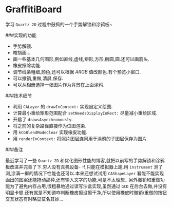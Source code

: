 # GraffitiBoard

学习 `Quartz 2D` 过程中鼓捣的一个手势解锁和涂鸦板~

###实现的功能

* 手势解锁.
* 瞎胡画...
* 画一些基本几何图形,例如直线,虚线,矩形,方形,椭圆,圆.还可以画箭头.
* 橡皮擦除功能.
* 调节线条粗细,颜色,还可以根据 *ARGB* 值改颜色.有个预览小窗口.
* 可以撤销,重做,清屏,保存.
* 可以从相册选择一张图片作为背景在上面涂鸦.

###技术细节

* 利用 `CALayer` 的 `drawInContext:` 实现自定义绘图.
* 计算最小重绘矩形范围配合 `setNeedsDisplayInRect:` 尽量减小重绘区域.
* 开启了 `drawsAsynchronously`.
* 将之前的复杂路径直接作为位图渲染.
* 用 `kCGBlendModeClear` 实现橡皮功能.
* 用 `renderInContext:` 将照片图层连同用于涂鸦的子图层保存为图片.

###备注

最近学习了一些 `Quartz 2D` 和优化图形性能的博客,就把以前写的手势解锁和涂鸦板改进并完善了下.穷人没有真机设备- -!,只能在模拟器上跑,用 `instrument` 测了测,涂满一屏的情况下性能也还可以.本来还想试试用 `CAShapeLayer` 看能不能实现画出的图案还能拖动那种,还有输入文字的功能,可是不太理想...另外撤销和重做功能为了避免内存占用,很粗暴地通过读写沙盒实现,虽然通过 `GCD` 在后台去做,并没有明显卡顿.还有就是不知道咋判断橡皮擦没擦干净,所以使用橡皮时撤销/重做的按钮交互状态有时略显莫名其妙...
